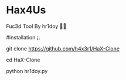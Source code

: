 # Hax4Us
Fuc3d Tool By hr1doy 🖤🔥

#installation ¡¡

git clone https://github.com/h4x3r1/HaX-Clone

cd HaX-Clone

python hr1doy.py
